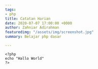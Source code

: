 ```yaml
---
tags:
- php
title: Catatan Harian
date: 2020-07-07 17:00:00 +0000
author: Zahniar Adirahman
featuredimg: "/assets/img/screenshot.jpg"
summary: Belajar php dasar

---
```

    <?php
    echo "Hallo World"
    ?>